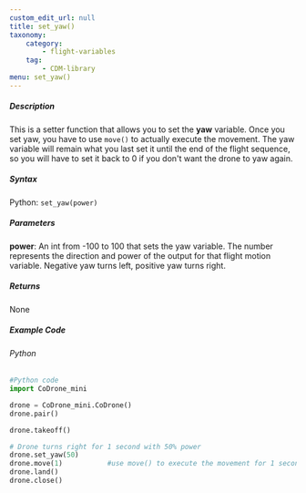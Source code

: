 ```yaml
---
custom_edit_url: null
title: set_yaw()
taxonomy:
    category:
        - flight-variables
    tag:
        - CDM-library
menu: set_yaw()
---
```


##### Description

This is a setter function that allows you to set the **yaw** variable. Once you set yaw, you have to use ```move()``` to actually execute the movement. The yaw variable will remain what you last set it until the end of the flight sequence, so you will have to set it back to 0 if you don't want the drone to yaw again.

##### Syntax
Python: ```set_yaw(power)```

##### Parameters

**power**: An int from -100 to 100 that sets the yaw variable.  The number represents the direction and power of the output for that flight motion variable. Negative yaw turns left, positive yaw turns right.

##### Returns

None

##### Example Code
###### Python
```python
#Python code
import CoDrone_mini

drone = CoDrone_mini.CoDrone()
drone.pair()

drone.takeoff()

# Drone turns right for 1 second with 50% power
drone.set_yaw(50)
drone.move(1)           #use move() to execute the movement for 1 second
drone.land()
drone.close()
```
